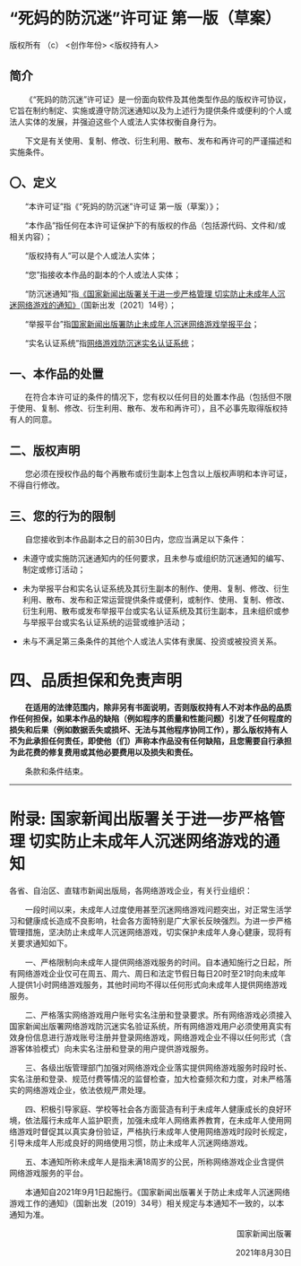 # “死妈的防沉迷”许可证 第一版（草案）

版权所有 （c） \<创作年份\> \<版权持有人\>

## 简介

&emsp;&emsp;《“死妈的防沉迷”许可证》是一份面向软件及其他类型作品的版权许可协议，它旨在制约制定、实施或遵守防沉迷通知以及为上述行为提供条件或便利的个人或法人实体的发展，并强迫这些个人或法人实体权衡自身行为。

&emsp;&emsp;下文是有关使用、复制、修改、衍生利用、散布、发布和再许可的严谨描述和实施条件。

## 〇、定义

&emsp;&emsp;“本许可证”指《“死妈的防沉迷”许可证 第一版（草案）》；

&emsp;&emsp;“本作品”指任何在本许可证保护下的有版权的作品（包括源代码、文件和/或相关内容）；

&emsp;&emsp;“版权持有人”可以是个人或法人实体；

&emsp;&emsp;“您”指接收本作品的副本的个人或法人实体；

&emsp;&emsp;“防沉迷通知”指[《国家新闻出版署关于进一步严格管理 切实防止未成年人沉迷网络游戏的通知》](https://www.nppa.gov.cn/nppa/contents/279/98792.shtml)（国新出发〔2021〕14号）；

&emsp;&emsp;“举报平台”指[国家新闻出版署防止未成年人沉迷网络游戏举报平台](https://jubao.chinaso.com/)；

&emsp;&emsp;“实名认证系统”指[网络游戏防沉迷实名认证系统](https://wlc.nppa.gov.cn/fcm_company/index.html)；

## 一、本作品的处置

&emsp;&emsp;在符合本许可证的条件的情况下，您有权以任何目的处置本作品（包括但不限于使用、复制、修改、衍生利用、散布、发布和再许可），且不必事先取得版权持有人的同意。

## 二、版权声明

&emsp;&emsp;您必须在授权作品的每个再散布或衍生副本上包含以上版权声明和本许可证，不得自行修改。

## 三、您的行为的限制

&emsp;&emsp;自您接收到本作品副本之日的前30日内，您应当满足以下条件：

- 未遵守或实施防沉迷通知内的任何要求，且未参与或组织防沉迷通知的编写、制定或修订活动；

- 未为举报平台和实名认证系统及其衍生副本的制作、使用、复制、修改、衍生利用、散布、发布和正常运营提供条件或便利，或制作、使用、复制、修改、衍生利用、散布或发布举报平台或实名认证系统及其衍生副本，且未组织或参与举报平台或实名认证系统的运营或维护活动；

- 未与不满足第三条条件的其他个人或法人实体有隶属、投资或被投资关系。

# 四、品质担保和免责声明

&emsp;&emsp;**在适用的法律范围内，除非另有书面说明，否则版权持有人不对本作品的品质作任何担保，如果本作品的缺陷（例如程序的质量和性能问题）引发了任何程度的损失和后果（例如数据丢失或损坏、无法与其他程序协同工作），那么版权持有人不为此承担任何责任，即使他（们）声称本作品没有任何缺陷，且您需要自行承担为此花费的修复费用或其他必要费用以及损失和责任。**

&emsp;&emsp;条款和条件结束。

---

# 附录: 国家新闻出版署关于进一步严格管理 切实防止未成年人沉迷网络游戏的通知

各省、自治区、直辖市新闻出版局，各网络游戏企业，有关行业组织：

&emsp;&emsp;一段时间以来，未成年人过度使用甚至沉迷网络游戏问题突出，对正常生活学习和健康成长造成不良影响，社会各方面特别是广大家长反映强烈。为进一步严格管理措施，坚决防止未成年人沉迷网络游戏，切实保护未成年人身心健康，现将有关要求通知如下。

&emsp;&emsp;一、严格限制向未成年人提供网络游戏服务的时间。自本通知施行之日起，所有网络游戏企业仅可在周五、周六、周日和法定节假日每日20时至21时向未成年人提供1小时网络游戏服务，其他时间均不得以任何形式向未成年人提供网络游戏服务。

&emsp;&emsp;二、严格落实网络游戏用户账号实名注册和登录要求。所有网络游戏必须接入国家新闻出版署网络游戏防沉迷实名验证系统，所有网络游戏用户必须使用真实有效身份信息进行游戏账号注册并登录网络游戏，网络游戏企业不得以任何形式（含游客体验模式）向未实名注册和登录的用户提供游戏服务。

&emsp;&emsp;三、各级出版管理部门加强对网络游戏企业落实提供网络游戏服务时段时长、实名注册和登录、规范付费等情况的监督检查，加大检查频次和力度，对未严格落实的网络游戏企业，依法依规严肃处理。

&emsp;&emsp;四、积极引导家庭、学校等社会各方面营造有利于未成年人健康成长的良好环境，依法履行未成年人监护职责，加强未成年人网络素养教育，在未成年人使用网络游戏时督促其以真实身份验证，严格执行未成年人使用网络游戏时段时长规定，引导未成年人形成良好的网络使用习惯，防止未成年人沉迷网络游戏。

&emsp;&emsp;五、本通知所称未成年人是指未满18周岁的公民，所称网络游戏企业含提供网络游戏服务的平台。

&emsp;&emsp;本通知自2021年9月1日起施行。《国家新闻出版署关于防止未成年人沉迷网络游戏工作的通知》（国新出发〔2019〕34号）相关规定与本通知不一致的，以本通知为准。

<p align="right">国家新闻出版署</p>
<p align="right">2021年8月30日</p>
